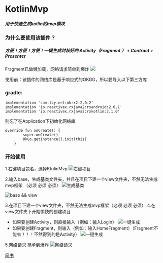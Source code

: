 # KotlinMvp
##### 用于快速生成kotlin的mvp模块

### 为什么要使用该插件？

##### 方便！方便！方便！一键生成封装好的 Activity（Fragment ） + Contract + Presenter
Fragment已做懒加载，网络请求简单到爆炸
![](http://upload-images.jianshu.io/upload_images/6420758-7c637a39055c09f2.jpg?imageMogr2/auto-orient/strip%7CimageView2/2/w/1240)




使用前：该插件的网络库是基于响应式的OKGO，所以要导入以下第三方库
### gradle:
```
implementation 'com.lzy.net:okrx2:2.0.2'
implementation 'io.reactivex.rxjava2:rxandroid:2.0.1'
implementation 'io.reactivex.rxjava2:rxkotlin:2.1.0'
```
别忘了在Application下初始化网络库
```
override fun onCreate() {
        super.onCreate()
        OkGo.getInstance().init(this)
    }
```
### 开始使用
1.右键项目包名，选择KtolinMvp
![右键项目](http://upload-images.jianshu.io/upload_images/6420758-6754fa3c3f613142.png?imageMogr2/auto-orient/strip%7CimageView2/2/w/1240)

2.输入base，生成基类文件夹，并且在项目下建一个view文件夹，不然无法生成mvp框架
（必须 必须 必须）
![生成基类](http://upload-images.jianshu.io/upload_images/6420758-39c91b5935b0812a.png?imageMogr2/auto-orient/strip%7CimageView2/2/w/1240)

![base && view](http://upload-images.jianshu.io/upload_images/6420758-5e76c50d4cff0a91.png?imageMogr2/auto-orient/strip%7CimageView2/2/w/1240)

3.在项目下建一个view文件夹，不然无法生成mvp框架（必须 必须 必须）
4.在view文件夹下开始愉快的创建项目
 - 如果要创建Activity，则直接输入（例如：输入Login）
![一键生成](http://upload-images.jianshu.io/upload_images/6420758-58332b39a3a60039.png?imageMogr2/auto-orient/strip%7CimageView2/2/w/1240)
- 如果要创建Fragment，则输入（例如：输入HomeFragment）（Fragment不能省！！！不然得到的是Activity）
![一键生成](http://upload-images.jianshu.io/upload_images/6420758-5196e8ae77bbaf43.png?imageMogr2/auto-orient/strip%7CimageView2/2/w/1240)

5.网络请求 简单到爆炸
![网络请求](http://upload-images.jianshu.io/upload_images/6420758-6bba37c91e3bfe5d.png?imageMogr2/auto-orient/strip%7CimageView2/2/w/1240)

[简书](http://www.jianshu.com/p/4ccb8d3175bb)

